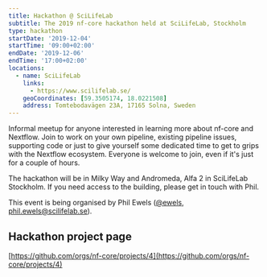 ```yaml
---
title: Hackathon @ SciLifeLab
subtitle: The 2019 nf-core hackathon held at SciLifeLab, Stockholm
type: hackathon
startDate: '2019-12-04'
startTime: '09:00+02:00'
endDate: '2019-12-06'
endTime: '17:00+02:00'
locations:
  - name: SciLifeLab
    links:
      - https://www.scilifelab.se/
    geoCoordinates: [59.3505174, 18.0221508]
    address: Tomtebodavägen 23A, 17165 Solna, Sweden
---
```


Informal meetup for anyone interested in learning more about nf-core and Nextflow.
Join to work on your own pipeline, existing pipeline issues, supporting code or just to
give yourself some dedicated time to get to grips with the Nextflow ecosystem.
Everyone is welcome to join, even if it's just for a couple of hours.

The hackathon will be in Milky Way and Andromeda, Alfa 2 in SciLifeLab Stockholm.
If you need access to the building, please get in touch with Phil.

This event is being organised by Phil Ewels ([@ewels](https://github.com/ewels), [phil.ewels@scilifelab.se](mailto:phil.ewels@scilifelab.se)).

## Hackathon project page

[https://github.com/orgs/nf-core/projects/4](https://github.com/orgs/nf-core/projects/4)
